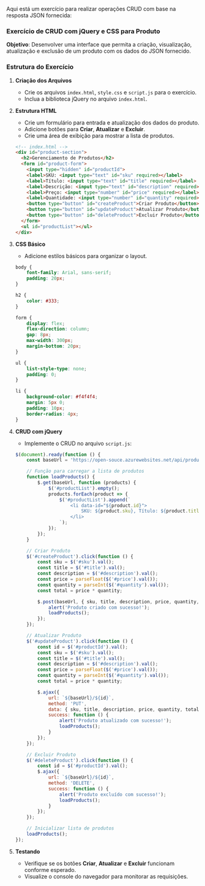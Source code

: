 Aqui está um exercício para realizar operações CRUD com base na resposta JSON fornecida:

### Exercício de CRUD com jQuery e CSS para Produto

**Objetivo**: Desenvolver uma interface que permita a criação, visualização, atualização e exclusão de um produto com os dados do JSON fornecido.

### Estrutura do Exercício

1. **Criação dos Arquivos**
   - Crie os arquivos `index.html`, `style.css` e `script.js` para o exercício.
   - Inclua a biblioteca jQuery no arquivo `index.html`.

2. **Estrutura HTML**
   - Crie um formulário para entrada e atualização dos dados do produto.
   - Adicione botões para **Criar**, **Atualizar** e **Excluir**.
   - Crie uma área de exibição para mostrar a lista de produtos.

   ```html
   <!-- index.html -->
   <div id="product-section">
     <h2>Gerenciamento de Produtos</h2>
     <form id="product-form">
       <input type="hidden" id="productId">
       <label>SKU: <input type="text" id="sku" required></label>
       <label>Título: <input type="text" id="title" required></label>
       <label>Descrição: <input type="text" id="description" required></label>
       <label>Preço: <input type="number" id="price" required></label>
       <label>Quantidade: <input type="number" id="quantity" required></label>
       <button type="button" id="createProduct">Criar Produto</button>
       <button type="button" id="updateProduct">Atualizar Produto</button>
       <button type="button" id="deleteProduct">Excluir Produto</button>
     </form>
     <ul id="productList"></ul>
   </div>
   ```

3. **CSS Básico**
   - Adicione estilos básicos para organizar o layout.

   ```css
   body {
       font-family: Arial, sans-serif;
       padding: 20px;
   }

   h2 {
       color: #333;
   }

   form {
       display: flex;
       flex-direction: column;
       gap: 8px;
       max-width: 300px;
       margin-bottom: 20px;
   }

   ul {
       list-style-type: none;
       padding: 0;
   }

   li {
       background-color: #f4f4f4;
       margin: 5px 0;
       padding: 10px;
       border-radius: 4px;
   }
   ```

4. **CRUD com jQuery**

   - Implemente o CRUD no arquivo `script.js`:

   ```javascript
   $(document).ready(function () {
       const baseUrl = 'https://open-souce.azurewebsites.net/api/product'; // substitua pela URL da API

       // Função para carregar a lista de produtos
       function loadProducts() {
           $.get(baseUrl, function (products) {
               $('#productList').empty();
               products.forEach(product => {
                   $('#productList').append(`
                       <li data-id="${product.id}">
                           SKU: ${product.sku}, Título: ${product.title}, Preço: ${product.price}, Quantidade: ${product.quantity}
                       </li>
                   `);
               });
           });
       }

       // Criar Produto
       $('#createProduct').click(function () {
           const sku = $('#sku').val();
           const title = $('#title').val();
           const description = $('#description').val();
           const price = parseFloat($('#price').val());
           const quantity = parseInt($('#quantity').val());
           const total = price * quantity;

           $.post(baseUrl, { sku, title, description, price, quantity, total }, function (newProduct) {
               alert('Produto criado com sucesso!');
               loadProducts();
           });
       });

       // Atualizar Produto
       $('#updateProduct').click(function () {
           const id = $('#productId').val();
           const sku = $('#sku').val();
           const title = $('#title').val();
           const description = $('#description').val();
           const price = parseFloat($('#price').val());
           const quantity = parseInt($('#quantity').val());
           const total = price * quantity;

           $.ajax({
               url: `${baseUrl}/${id}`,
               method: 'PUT',
               data: { sku, title, description, price, quantity, total },
               success: function () {
                   alert('Produto atualizado com sucesso!');
                   loadProducts();
               }
           });
       });

       // Excluir Produto
       $('#deleteProduct').click(function () {
           const id = $('#productId').val();
           $.ajax({
               url: `${baseUrl}/${id}`,
               method: 'DELETE',
               success: function () {
                   alert('Produto excluído com sucesso!');
                   loadProducts();
               }
           });
       });

       // Inicializar lista de produtos
       loadProducts();
   });
   ```

5. **Testando**
   - Verifique se os botões **Criar**, **Atualizar** e **Excluir** funcionam conforme esperado.
   - Visualize o console do navegador para monitorar as requisições.